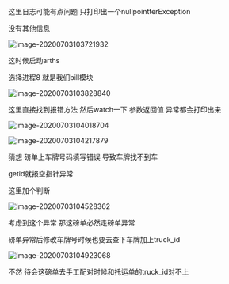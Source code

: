 这里日志可能有点问题 只打印出一个nullpointterException

没有其他信息

![image-20200703103721932](https://gitee.com/cdx_dayshow/picBed/raw/master/img/image-20200703103721932.png)

这时候启动arths

选择进程8 就是我们bill模块

![image-20200703103828840](https://gitee.com/cdx_dayshow/picBed/raw/master/img/image-20200703103828840.png)

这里直接找到报错方法 然后watch一下 参数返回值 异常都会打印出来

![image-20200703104018704](https://gitee.com/cdx_dayshow/picBed/raw/master/img/image-20200703104018704.png)

![image-20200703104217879](https://gitee.com/cdx_dayshow/picBed/raw/master/img/image-20200703104217879.png)

猜想  磅单上车牌号码填写错误 导致车牌找不到车 

getid就报空指针异常 

这里加个判断  

![image-20200703104528362](https://gitee.com/cdx_dayshow/picBed/raw/master/img/image-20200703104528362.png)

考虑到这个异常   那这磅单必然走磅单异常 

磅单异常后修改车牌号时候也要去查下车牌加上truck_id

![image-20200703104923068](https://gitee.com/cdx_dayshow/picBed/raw/master/img/image-20200703104923068.png)

不然 待会这磅单去手工配对时候和托运单的truck_id对不上